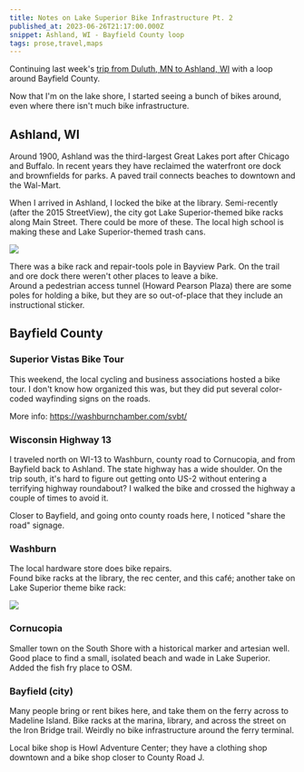 ```yaml
---
title: Notes on Lake Superior Bike Infrastructure Pt. 2
published_at: 2023-06-26T21:17:00.000Z
snippet: Ashland, WI - Bayfield County loop
tags: prose,travel,maps
---
```


Continuing last week's [trip from Duluth, MN to Ashland, WI](/bike-wisconsin-1) with a loop around Bayfield County.

Now that I'm on the lake shore, I started seeing a bunch of bikes around, even where there isn't much bike infrastructure.

## Ashland, WI

Around 1900, Ashland was the third-largest Great Lakes port after Chicago and Buffalo. In recent years they have reclaimed the waterfront ore dock and brownfields for parks. A paved trail connects beaches to downtown and the Wal-Mart.

When I arrived in Ashland, I locked the bike at the library. Semi-recently (after the 2015 StreetView), the city got Lake Superior-themed bike racks along Main Street. There could be more of these. The local high school is making these and Lake Superior-themed trash cans.

<img src="/blog-images/ashland-1.jpeg"/>

There was a bike rack and repair-tools pole in Bayview Park. On the trail and ore dock there weren't other places to leave a bike.<br/>
Around a pedestrian access tunnel (Howard Pearson Plaza) there are some poles for holding a bike, but they are so out-of-place that they include an instructional sticker.

## Bayfield County

### Superior Vistas Bike Tour

This weekend, the local cycling and business associations hosted a bike tour. I don't know how organized this was, but they did put several color-coded wayfinding signs on the roads.

More info: https://washburnchamber.com/svbt/

### Wisconsin Highway 13

I traveled  north on WI-13 to Washburn, county road to Cornucopia, and from Bayfield back to Ashland. The state highway has a wide shoulder. On the trip south, it's hard to figure out getting onto US-2 without entering a terrifying highway roundabout? I walked the bike and crossed the highway a couple of times to avoid it.

Closer to Bayfield, and going onto county roads here, I noticed "share the road" signage.

### Washburn

The local hardware store does bike repairs.<br/>
Found bike racks at the library, the rec center, and this café; another take on Lake Superior theme bike rack:

<img src="/blog-images/ashland-2.jpeg"/>

### Cornucopia

Smaller town on the South Shore with a historical marker and artesian well. Good place to find a small, isolated beach and wade in Lake Superior. Added the fish fry place to OSM.

### Bayfield (city)

Many people bring or rent bikes here, and take them on the ferry across to Madeline Island. Bike racks at the marina, library, and across the street on the Iron Bridge trail. Weirdly no bike infrastructure around the ferry terminal.

Local bike shop is Howl Adventure Center; they have a clothing shop downtown and a bike shop closer to County Road J.

<br/>
<br/>
<br/>
